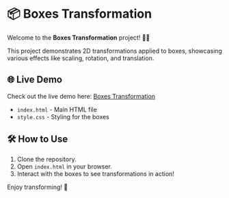 # 📦 Boxes Transformation

Welcome to the **Boxes Transformation** project! 🎨✨

This project demonstrates 2D transformations applied to boxes, showcasing various effects like scaling, rotation, and translation.

## 🌐 Live Demo

Check out the live demo here: [Boxes Transformation](https://mkokeshi.github.io/Trasformazioni_2D/)


- `index.html` - Main HTML file
- `style.css` - Styling for the boxes


## 🛠️ How to Use

1. Clone the repository.
2. Open `index.html` in your browser.
3. Interact with the boxes to see transformations in action!


Enjoy transforming! 🎉
